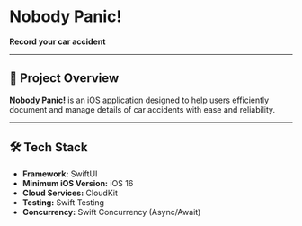 # Nobody Panic!
**Record your car accident**

---

## 📱 Project Overview
**Nobody Panic!** is an iOS application designed to help users efficiently document and manage details of car accidents with ease and reliability.

---

## 🛠️ Tech Stack
- **Framework:** SwiftUI
- **Minimum iOS Version:** iOS 16
- **Cloud Services:** CloudKit
- **Testing:** Swift Testing
- **Concurrency:** Swift Concurrency (Async/Await)
